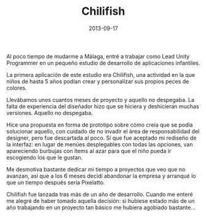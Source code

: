 ﻿---
layout: post
title: Chilifish
date: 2013-09-17
description: Una aplicación infantil para crear peces
img: assets/img/cover/chilifish.jpg
video: b_PQj6Kt11k
tags: [Proyectos]
words: 2 minuto
status: published
---

Al poco tiempo de mudarme a Málaga, entré a trabajar como Lead Unity Programmer en un pequeño estudio de desarrollo de aplicaciones infantiles.

La primera aplicación de este estudio era Chilifish, una actividad en la que niños de hasta 5 años podían crear y personalizar sus propios peces de colores.

Llevábamos unos cuantos meses de proyecto y aquello no despegaba. La falta de experiencia del diseñador hizo que se hiciera y deshicieran muchas versiones. Aquello no despegaba.

Hice una propuesta en forma de prototipo sobre cómo creía que se podía solucionar aquello, con cuidado de no invadir el área de responsabilidad del designer, pero fue descartada al poco. Sí que fue aceptado mi rediseño de la interfaz: en lugar de menúes desplegables con todas las opciones, van apareciendo burbujas con ítems al azar para que el niño pueda ir escogiendo los que le gustan.

Me desmotiva bastante dedicar mi tiempo a proyectos que veo que no avanzan, así que a los 6 meses decidí abandonar la empresa y arranqué lo que un tiempo después sería Pixelatto.

Chilifish fue lanzada tras más de un año de desarrollo. Cuando me enteré me alegré de haber tomado aquella decisión: si hubiese estado más de un año trabajando en un proyecto tan básico me hubiera agobiado bastante...